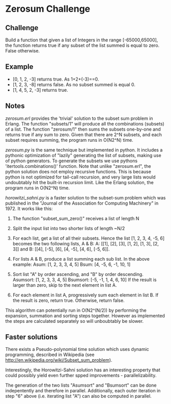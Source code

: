 Zerosum Challenge
=================

Challenge
---------

Build a function that given a list of Integers in the range 
[-65000,65000], the function returns true if any subset of 
the list summed is equal to zero. False otherwise.

Example
-------

- [0, 1, 2, -3] returns true. As 1+2+(-3)==0.
- [1, 2, 3, -8] returns false. As no subset summed is equal 0.
- [1, 4, 5, 2, -3] returns true.

Notes
-----

*zerosum.erl* provides the 'trivial' solution to the subset sum problem in 
Erlang. The function "subsets/1" will produce all the combinations 
(subsets) of a list. The function "zerosum/1" then sums the subsets 
one-by-one and returns true if any sum to zero. Given that there are 2^N
subsets, and each subset requires summing, the program runs in O(N2^N) time.

*zerosum.py* is the same technique but implemented in python. It includes
a pythonic optimization of "lazily" generating the list of subsets, making 
use of python generators. To generate the subsets we use pythons 
'itertools.combinations()' function. Note that unlike "zerosum.erl", the 
python solution does not employ recursive functions. This is because python 
is not optimized for tail-call recursion, and very large lists would
undoubtably hit the built-in recursion limit. Like the Erlang solution, the
program runs in O(N2^N) time.

*horowitzi_sahni.py* is a faster solution to the subset-sum problem which
was published in the "Journal of the Association for Computing Machinery"
in 1972. It works like this:
 
 1. The function "subset_sum_zero()" receives a list of length N
 
 2.  Split the input list into two shorter lists of length ~N/2
 
 3.  For each list, get a list of all their subsets. Hence the list
        [1, 2, 3, 4, -5, 6]
    becomes the two following lists, A & B:
        A: [[1], [2], [3], [1, 2], [1, 3], [2, 3]] and 
        B: [[4], [-5], [6], [4, -5], [4, 6], [-5, 6]].
 
 4. For lists A & B, produce a list summing each sub list. In the above example:
        Asum: [1, 2, 3, 3, 4, 5]
        Bsum: [4, -5, 6, -1, 10, 1]
 
 5. Sort list "A" by order ascending, and "B" by order descending.
        Asumsort: [1, 2, 3, 3, 4, 5]
        Bsumsort: [-5, -1, 1, 4, 6, 10]
    If the result is larger than zero, skip to the next element in list A.
 
 6. For each element in list A, progressively sum each element in list B.
   If the result is zero, return true.
   Otherwise, return false.

This algorithm can potentially run in O(N2^(N/2)) by performing the expansion, 
summation and sorting steps together. However as implemented the steps are 
calculated separately so will unboubtably be slower.

Faster solutions
----------------

There exists a Pseudo-polynomial time solution which uses dynamic programming,
described in Wikipedia (see http://en.wikipedia.org/wiki/Subset_sum_problem).

Interestingly, the Horowitzi-Sahni solution has an interesting property that
could possibly yield even further spped improvements - parallelizability.

The generation of the two lists "Asumsort" and "Bsumsort" can be done 
indepentently and therefore in parallel. Additionally, each outer iteration 
in step "6" above (i.e. iterating list "A") can also be computed in parallel.

